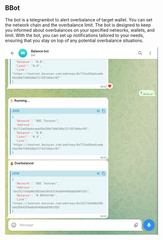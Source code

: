 ## BBot

The bot is a telegrambot to alert overbalance of target wallet.
You can set the network chain and the overbalance limit.
The bot is designed to keep you informed about overbalances on your specified networks, wallets, and limit.
With the bot, you can set up notifications tailored to your needs, ensuring that you stay on top of any potential overbalance situations. 

![BBot](readme.png)